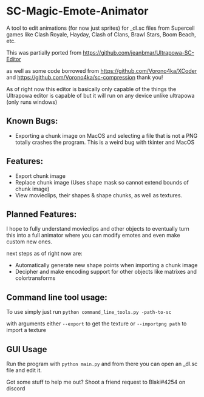 # SC-Magic-Emote-Animator
 A tool to edit animations (for now just sprites) for _dl.sc files from Supercell games like Clash Royale, Hayday, Clash of Clans, Brawl Stars, Boom Beach, etc.

 This was partially ported from https://github.com/jeanbmar/Ultrapowa-SC-Editor

 as well as some code borrowed from https://github.com/Vorono4ka/XCoder and https://github.com/Vorono4ka/sc-compression thank you!

 As of right now this editor is basically only capable of the things the Ultrapowa editor is capable of but it will run on any device unlike ultrapowa (only runs windows)

## Known Bugs:

 - Exporting a chunk image on MacOS and selecting a file that is not a PNG totally crashes the program. This is a weird bug with tkinter and MacOS

## Features:

 - Export chunk image
 - Replace chunk image (Uses shape mask so cannot extend bounds of chunk image)
 - View movieclips, their shapes & shape chunks, as well as textures.

## Planned Features:

 I hope to fully understand movieclips and other objects to eventually turn this into a full animator where you can modify emotes and even make custom new ones.

 next steps as of right now are:

 - Automatically generate new shape points when importing a chunk image
 - Decipher and make encoding support for other objects like matrixes and colortransforms

## Command line tool usage:
 To use simply just run `python command_line_tools.py -path-to-sc`

 with arguments either `--export` to get the texture or `--importpng path` to import a texture

## GUI Usage
 Run the program with `python main.py` and from there you can open an _dl.sc file and edit it.

Got some stuff to help me out? Shoot a friend request to Blaki#4254 on discord
